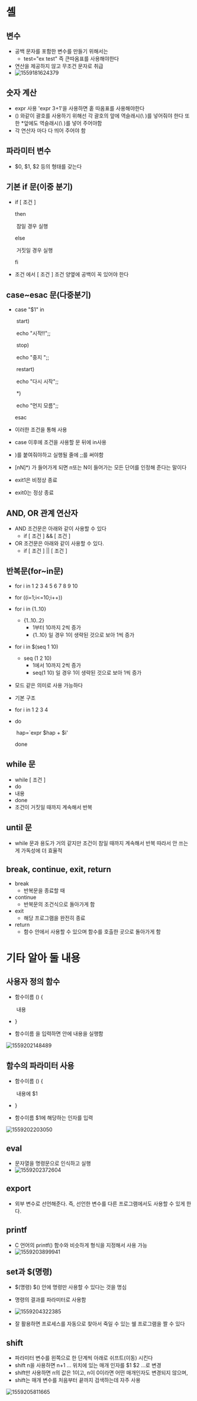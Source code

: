 # 셸

## 변수

- 공백 문자를 포함한 변수를 만들기 위해서는
  - test="ex test"  즉 큰따옴표를 사용해야한다
- 연산을 제공하지 않고 무조건 문자로 취급
- ![1559181624379](C:\Users\student\AppData\Roaming\Typora\typora-user-images\1559181624379.png)



## 숫자 계산

- expr 사용 'expr 3+1'을 사용하면  홑 따옴표를 사용해야한다
- () 와같이 괄호를 사용하기 위해선 각 괄호의 앞에 역슬래시(\ )를 넣어줘야 한다 또한 *앞에도 역슬래시(\ )를 넣어 주어야함
- 각 연산자 마다 다 띄어 주어야 함



## 파라미터 변수

- $0, $1, $2 등의 형태를 갖는다



## 기본 if 문(이중 분기)

- if [	조건	]

  then

  ​	참일 경우 실행

  else

  ​	거짓일 경우 실행

  fi

- 조건 에서 [   조건   ] 조건 양옆에 공백이 꼭 있어야 한다



## case~esac 문(다중분기)

- case "$1" in

  ​	start)

  ​		echo "시작!!";;

  ​	stop)

  ​		echo "중지 ";;

  ​	restart)

  ​		echo "다시 시작";;

  ​	*)

  ​		echo "먼지 모름";;

  esac

- 이러한 조건을 통해 사용

- case 이후에 조건을 사용할 문 뒤에 in사용

- )를 붙여줘야하고 실행될 줄에 ;;를 써야함

- [nN]*) 가 들어가게 되면 n또는 N이 들어가는 모든 단어를 인정해 준다는 말이다

- exit1은 비정상 종료

- exit0는 정상 종료



## AND, OR 관계 연산자

- AND 조건문은 아래와 같이 사용할 수 있다
  - if [ 조건 ] && [ 조건 ]
- OR 조건문은 아래와 같이 사용할 수 있다.
  - if [ 조건 ] || [ 조건 ]



## 반복문(for~in문)

- for i in 1 2 3 4 5 6 7 8 9 10

- for ((i=1;i<=10;i++))

- for i in {1..10}

  - {1..10..2}
    - 1부터 10까지 2씩 증가
    - {1..10} 일 경우 1이 생략된 것으로 보아 1씩 증가

- for i in $(seq 1 10)

  - seq (1 2 10) 
    - 1에서 10까지 2씩 증가
    - seq(1 10) 일 경우 1이 생략된 것으로 보아 1씩 증가

- 모드 같은 의미로 사용 가능하다

- 기본 구조

- for i in 1 2 3 4

- do

  ​	hap=`expr $hap + $i'

  done

## while 문

- while [ 조건 ]
- do
- 내용
- done
- 조건이 거짓일 때까지 계속해서 반복



## until 문

- while 문과 용도가 거의 같지만 조건이 참일 때까지 계속해서 반복 따라서 안 쓰는게 가독성에 더 효율적



## break, continue, exit, return

- break
  - 반복문을 종료할 때
- continue
  - 반복문의 조건식으로 돌아가게 함
- exit
  - 해당 프로그램을 완전히 종료
- return
  - 함수 안에서 사용할 수 있으며 함수를 호출한 곳으로 돌아가게 함



# 기타 알아 둘 내용



## 사용자 정의 함수

- 함수이름 () {

  ​	내용

- }

- 함수이름 을 입력하면 안에 내용을 실행함

![1559202148489](C:\Users\student\AppData\Roaming\Typora\typora-user-images\1559202148489.png)



## 함수의 파라미터 사용

- 함수이름 () {

  ​	내용에 $1

- }

- 함수이름 $1에 해당하는 인자를 입력

![1559202203050](C:\Users\student\AppData\Roaming\Typora\typora-user-images\1559202203050.png)



## eval

- 문자열을 명령문으로 인식하고 실행
- ![1559202372604](C:\Users\student\AppData\Roaming\Typora\typora-user-images\1559202372604.png)



## export

- 외부 변수로 선언해준다. 즉, 선언한 변수를 다른 프로그램에서도 사용할 수 있게 한다.



## printf

- C 언어의 printf() 함수와 비슷하게 형식을 지정해서 사용 가능
- ![1559203899941](C:\Users\student\AppData\Roaming\Typora\typora-user-images\1559203899941.png)



## set과 $(명령)

- $(명령) $() 안에 명령만 사용할 수 있다는 것을 명심
- 명령의 결과를 파라미터로 사용함
- ![1559204322385](C:\Users\student\AppData\Roaming\Typora\typora-user-images\1559204322385.png)

- 잘 활용하면 프로세스를 자동으로 찾아서 죽일 수 있는 쉘 프로그램을 짤 수 있다



## shift

- 파라미터 변수를 왼쪽으로 한 단계씩 아래로 쉬프트(이동) 시킨다
- shift n을 사용하면 n+1 ... 위치에 있는 매개 인자를 $1 $2 ...로 변경
- shift만 사용하면 n의 값은 1이고, n이 0이라면 어떤 매개인자도 변경되지 않으며,
-  shift는 매개 변수를 처음부터 끝까지 검색하는데 자주 사용

![1559205811665](C:\Users\student\AppData\Roaming\Typora\typora-user-images\1559205811665.png)

